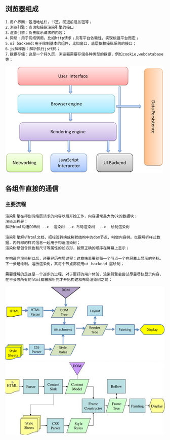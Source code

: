 ## 浏览器组成
```
1.用户界面：包括地址栏，书签，回退前进按钮等；
2.浏览引擎：查询和操纵渲染引擎的接口
3.渲染引擎：负责展示请求的内容；
4.网络：用于网络调用，比如http请求；具有平台依赖性，实现根据平台而定；
5.ui backend:用于绘制基本的组件，比如窗口，底层依赖操纵系统的接口；
6.js解释器：解析执行js代码；
7.数据存储：这是一个持久层，浏览器需要存储各种类型的数据，例如cookie,webdatabase等；
```
![浏览器组成](/assets/images/b1.png)
## 各组件直接的通信
### 主要流程
```
渲染引擎在得到网络层请求的内容以后开始工作，内容通常最大为8k的数据块；
渲染流程是：
解析html构造DOM树 -->  渲染树 --> 布局渲染树  -->  绘制渲染树

渲染引擎解析html文档，把标签转换成树状结构中的dom节点，叫做内容树。也要解析样式数据，内外部的样式信息一起用于构造渲染树；
渲染树是包含颜色和尺寸等属性的长方形，按照正确的顺序在屏幕上显示；

在构造完渲染树以后，还要经历布局过程；这意味着要给每一个节点一个在屏幕上显示的坐标。
下一步是绘制，遍历渲染树，其每个节点都使用ui backend 层绘制；

需要理解的是这是一个逐步的过程，对于更好的用户体验，渲染引擎会尝试尽量尽快显示内容，在不会等所有的html都被解析完才开始构建和布局渲染树之前；
```
![Webkit main flow](/assets/images/b2.png)
![Gecko main flow](/assets/images/b3.jpg)